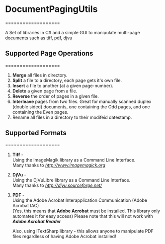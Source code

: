 # DocumentPagingUtils #
===================

A Set of libraries in C# and a simple GUI to manipulate multi-page documents such as tiff, pdf, djvu


## Supported Page Operations ##
===================
1. **Merge** all files in directory.
1. **Split** a file to a directory, each page gets it's own file.
1. **Insert** a file to another (at a given page-number).
1. **Delete** a given page from a file.
1. **Reverse** the order of pages in a given file.
1. **Interleave** pages from two files. Great for manually scanned duplex (double sided) documents, one containing the Odd pages, and one containing the Even pages.
1. Rename all files in a directory to their modifeid datestamp.

## Supported Formats ##
===================
1. **Tiff** - <br />
    Using the ImageMagik library as a Command Line Interface. <br />
    Many thanks to _http://www.imagemagick.org_

1. **DjVu** - <br />
    Using the DjVuLibre library as a Command Line Interface. <br />
    Many thanks to _http://djvu.sourceforge.net/_

1. **PDF** - <br />
    Using the Adobe Acrobat Interapplication Communication (Adobe Acrobat IAC) <br />
    (Yes, this means that **Adobe Acrobat** must be installed. This library only automates it for easy access)
    Please note that this will not work with _**Adobe Acrobat Reader**_

    Also, using iTextSharp library - this allows anyone to manipulate PDF files regardless of having Adobe Acrobat installed!
